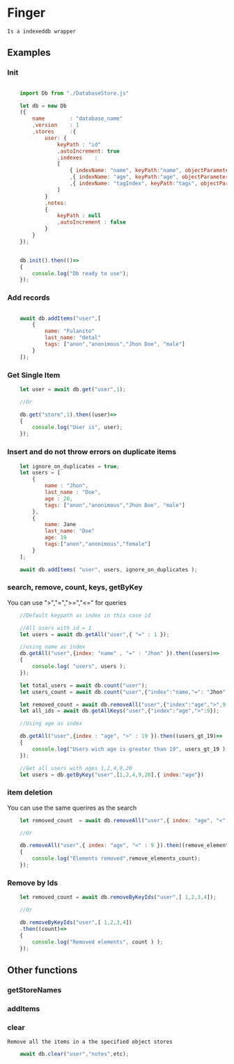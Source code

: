 # Finger
	Is a indexeddb wrapper

## Examples

### Init


```javascript

	import Db from "./DatabaseStore.js"

	let db = new Db
	({
		name		: "database_name"
		,version	: 1
		,stores		:{
			user: {
				keyPath	: "id"
				,autoIncrement: true
				,indexes	:
				[
					{ indexName: "name", keyPath:"name", objectParameters: { unique : false, multiEntry: false, locale: "auto"  } }
					,{ indexName: "age", keyPath:"age", objectParameters: { unique : false, multiEntry: false, locale: "auto"  } }
					,{ indexName: "tagIndex", keyPath:"tags", objectParameters: { unique : false, multiEntry: true , locale: "auto"  } }
				]
			}
			,notes:
			{
				keyPath : null
				,autoIncrement : false
			}
		}
	});


	db.init().then(()=>
	{
		console.log("Db ready to use");
	});

```

### Add records

```javascript

	await db.addItems("user",[
		{
			name: "Fulanito"
			last_name: "detal"
			tags: ["anon","anonimous","Jhon Doe", "male"]
		}
	]);
```
### Get Single Item
```javascript
	let user = await db.get("user",1);

	//Or

	db.get("store",1).then((user)=>
	{
		console.log("User is", user);
	});
```

### Insert and do not throw errors on duplicate items

```javascript
	let ignore_on_duplicates = true;
	let users = [
		{
			name : "Jhon",
			last_name : "Doe",
			age : 20,
			tags: ["anon","anonimous","Jhon Doe", "male"]
		},
		{
			name: Jane
			last_name: "Doe"
			age: 19
			tags:["anon","anonimous","female"]
		}
	];

	await db.addItems( "user", users, ignore_on_duplicates );
```

### search, remove, count, keys, getByKey

You can use ">","=",">=","<=" for queries

```javascript
	//Default keypath as index in this case id

	//All users with id = 1
	let users = await db.getAll("user",{ "=" : 1 });

	//using name as index
	db.getAll("user",{index: "name" , "=" : "Jhon" }).then((users)=>
	{
		console.log( "users", users );
	});

	let total_users = await db.count("user");
	let users_count = await db.count("user",{"index":"name,"=": "Jhon" });

	let removed_count = await db.removeAll("user",{"index":"age",">",9 });
	let all_ids = await db.getAllKeys("user",{"index":"age",">":9});

	//Using age as index

	db.getAll("user",{index : "age", ">" : 19 }).then((users_gt_19)=>
	{
		console.log("Users wich age is greater than 19", users_gt_19 );
	});

	//Get all users with ages 1,2,4,9,20
	let users = db.getByKey("user",[1,2,4,9,20],{ index:"age"})

```


### item deletion

You can use the same querires as the search

```javascript
	let removed_count  = await db.removeAll("user",{ index: "age", "<" : 9 });

	//Or

	db.removeAll("user",{ index: "age", "<" : 9 }).then((remove_elements_count)=>
	{
		console.log("Elements removed",remove_elements_count);
	});
```

### Remove by Ids

```javascript
	let removed_count = await db.removeByKeyIds("user",[ 1,2,3,4]);

	//Or

	db.removeByKeyIds("user",[ 1,2,3,4])
	.then((count)=>
	{
		console.log("Removed elements", count ) );
	});
```

## Other functions

### getStoreNames
### addItems
### clear
	Remove all the items in a the specified object stores

```javascript
	await db.clear("user","notes",etc);
```

